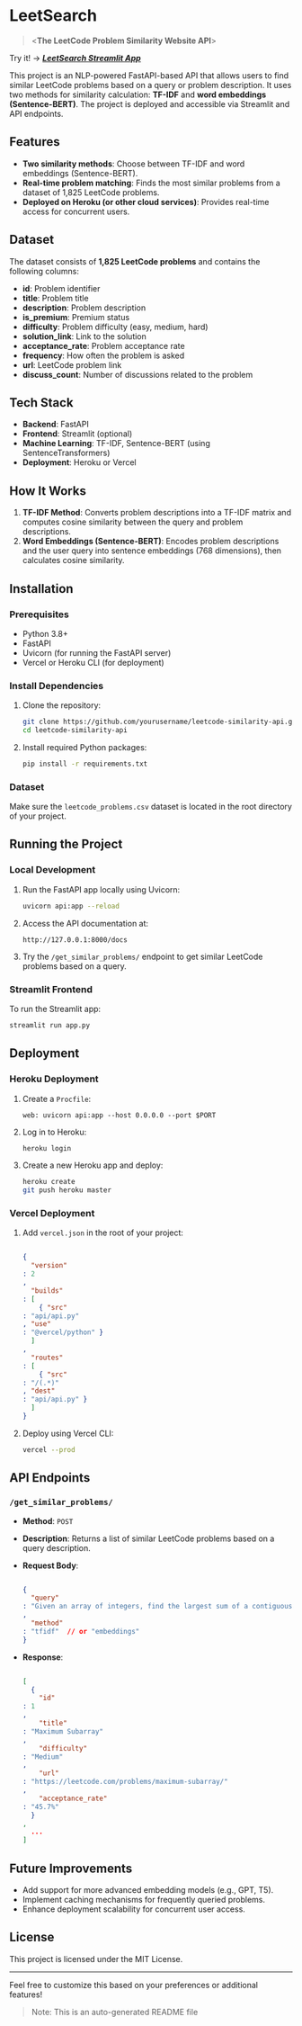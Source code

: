 LeetSearch
===============================
> <**The LeetCode Problem Similarity Website API**\>

Try it! ->
**_[LeetSearch Streamlit App](https://leetsearch.streamlit.app)_**



This project is an NLP-powered FastAPI-based API that allows users to find similar LeetCode problems based on a query or problem description. It uses two methods for similarity calculation: **TF-IDF** and **word embeddings (Sentence-BERT)**. The project is deployed and accessible via Streamlit and API endpoints.

Features
--------

*   **Two similarity methods**: Choose between TF-IDF and word embeddings (Sentence-BERT).
*   **Real-time problem matching**: Finds the most similar problems from a dataset of 1,825 LeetCode problems.
*   **Deployed on Heroku (or other cloud services)**: Provides real-time access for concurrent users.

Dataset
-------

The dataset consists of **1,825 LeetCode problems** and contains the following columns:

*   **id**: Problem identifier
*   **title**: Problem title
*   **description**: Problem description
*   **is\_premium**: Premium status
*   **difficulty**: Problem difficulty (easy, medium, hard)
*   **solution\_link**: Link to the solution
*   **acceptance\_rate**: Problem acceptance rate
*   **frequency**: How often the problem is asked
*   **url**: LeetCode problem link
*   **discuss\_count**: Number of discussions related to the problem

Tech Stack
----------

*   **Backend**: FastAPI
*   **Frontend**: Streamlit (optional)
*   **Machine Learning**: TF-IDF, Sentence-BERT (using SentenceTransformers)
*   **Deployment**: Heroku or Vercel

How It Works
------------

1.  **TF-IDF Method**: Converts problem descriptions into a TF-IDF matrix and computes cosine similarity between the query and problem descriptions.
2.  **Word Embeddings (Sentence-BERT)**: Encodes problem descriptions and the user query into sentence embeddings (768 dimensions), then calculates cosine similarity.

Installation
------------

### Prerequisites

*   Python 3.8+
*   FastAPI
*   Uvicorn (for running the FastAPI server)
*   Vercel or Heroku CLI (for deployment)

### Install Dependencies

1.  Clone the repository:
    
    ```bash
    git clone https://github.com/yourusername/leetcode-similarity-api.git
    cd leetcode-similarity-api
    ```
    
2.  Install required Python packages:
    
    ```bash
    pip install -r requirements.txt
    ```
    

### Dataset

Make sure the `leetcode_problems.csv` dataset is located in the root directory of your project.

Running the Project
-------------------

### Local Development

1.  Run the FastAPI app locally using Uvicorn:
    
    ```bash
    uvicorn api:app --reload
    ```
    
2.  Access the API documentation at:
    
    ```
    http://127.0.0.1:8000/docs
    ```
    
3.  Try the `/get_similar_problems/` endpoint to get similar LeetCode problems based on a query.
    

### Streamlit Frontend

To run the Streamlit app:

```bash
streamlit run app.py
```

Deployment
----------

### Heroku Deployment

1.  Create a `Procfile`:
    
    ```
    web: uvicorn api:app --host 0.0.0.0 --port $PORT
    ```
    
2.  Log in to Heroku:
    
    ```bash
    heroku login
    ```
    
3.  Create a new Heroku app and deploy:
    
    ```bash
    heroku create
    git push heroku master
    ```
    

### Vercel Deployment

1.  Add `vercel.json` in the root of your project:
    
    ```json
    
    {
      "version"
    : 2
    ,
      "builds"
    : [
        { "src"
    : "api/api.py"
    , "use"
    : "@vercel/python" }
      ]
    ,
      "routes"
    : [
        { "src"
    : "/(.*)"
    , "dest"
    : "api/api.py" }
      ]
    }
    ```
    
2.  Deploy using Vercel CLI:
    
    ```bash
    vercel --prod
    ```
    

API Endpoints
-------------

### `/get_similar_problems/`

*   **Method**: `POST`
    
*   **Description**: Returns a list of similar LeetCode problems based on a query description.
    
*   **Request Body**:
    
    ```json
    
    {
      "query"
    : "Given an array of integers, find the largest sum of a contiguous subarray."
    ,
      "method"
    : "tfidf"  // or "embeddings"
    }
    ```
    
*   **Response**:
    
    ```json
    
    [
      {
        "id"
    : 1
    ,
        "title"
    : "Maximum Subarray"
    ,
        "difficulty"
    : "Medium"
    ,
        "url"
    : "https://leetcode.com/problems/maximum-subarray/"
    ,
        "acceptance_rate"
    : "45.7%"
      }
    ,
      ...
    ]
    ```
    

Future Improvements
-------------------

*   Add support for more advanced embedding models (e.g., GPT, T5).
*   Implement caching mechanisms for frequently queried problems.
*   Enhance deployment scalability for concurrent user access.

License
-------

This project is licensed under the MIT License.

* * *

Feel free to customize this based on your preferences or additional features!

>Note: This is an auto-generated README file